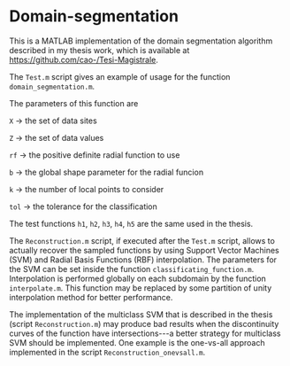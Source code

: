 # Domain-segmentation


This is a MATLAB implementation of the domain segmentation algorithm described in my thesis work, which is available at https://github.com/cao-/Tesi-Magistrale.

The `Test.m` script gives an example of usage for the function `domain_segmentation.m`.

The parameters of this function are

`X` -> the set of data sites

`Z` -> the set of data values

`rf` -> the positive definite radial function to use

`b` -> the global shape parameter for the radial funcion

`k` -> the number of local points to consider

`tol` -> the tolerance for the classification

The test functions `h1`, `h2`, `h3`, `h4`, `h5` are the same used in the thesis.  



The `Reconstruction.m` script, if executed after the `Test.m` script, allows to actually recover the sampled functions by using Support Vector Machines (SVM) and Radial Basis Functions (RBF) interpolation.
The parameters for the SVM can be set inside the function `classificating_function.m`.  
Interpolation is performed globally on each subdomain by the function `interpolate.m`.  This function may be replaced by some partition of unity interpolation method for better performance.


The implementation of the multiclass SVM that is described in the thesis (script `Reconstruction.m`) may produce bad results when the discontinuity curves of the function have intersections---a better strategy for multiclass SVM should be implemented.  One example is the one-vs-all approach implemented in the script `Reconstruction_onevsall.m`.




